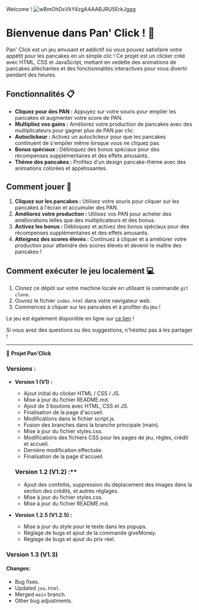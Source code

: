 Welcome !
![wBmOhDxVkY4zgAAAABJRU5ErkJggg](https://github.com/WildCodeSchool-2024-02/JS-RemoteFR-P1-StackQAMP/assets/157009366/77628d34-8c8a-47af-bd3f-e8a2aabcc32f)


# Bienvenue dans Pan' Click ! 🥞

Pan' Click est un jeu amusant et addictif où vous pouvez satisfaire votre appétit pour les pancakes en un simple clic ! Ce projet est un clicker créé avec HTML, CSS et JavaScript, mettant en vedette des animations de pancakes alléchantes et des fonctionnalités interactives pour vous divertir pendant des heures.

## Fonctionnalités 📋

- **Cliquez pour des PAN :** Appuyez sur votre souris pour empiler les pancakes et augmenter votre score de PAN.
- **Multipliez vos gains :** Améliorez votre production de pancakes avec des multiplicateurs pour gagner plus de PAN par clic.
- **Autoclickeur :** Activez un autoclickeur pour que les pancakes continuent de s'empiler même lorsque vous ne cliquez pas.
- **Bonus spéciaux :** Débloquez des bonus spéciaux pour des récompenses supplémentaires et des effets amusants.
- **Thème des pancakes :** Profitez d'un design pancake-thème avec des animations colorées et appétissantes.

## Comment jouer 🚀

1. **Cliquez sur les pancakes :** Utilisez votre souris pour cliquer sur les pancakes à l'écran et accumuler des PAN.
2. **Améliorez votre production :** Utilisez vos PAN pour acheter des améliorations telles que des multiplicateurs et des bonus.
3. **Activez les bonus :** Débloquez et activez des bonus spéciaux pour des récompenses supplémentaires et des effets amusants.
4. **Atteignez des scores élevés :** Continuez à cliquer et à améliorer votre production pour atteindre des scores élevés et devenir le maître des pancakes !

## Comment exécuter le jeu localement 💻

1. Clonez ce dépôt sur votre machine locale en utilisant la commande `git clone`.
2. Ouvrez le fichier `index.html` dans votre navigateur web.
3. Commencez à cliquer sur les pancakes et à profiter du jeu !

Le jeu est également disponible en ligne sur [ce lien](https://wildcodeschool-2024-02.github.io/JS-RemoteFR-P1-StackQAMP/) !

Si vous avez des questions ou des suggestions, n'hésitez pas à les partager !

---------------------------------------------------------------------------------------------------------------------------------------------------------------------------------------
🚀 **Projet Pan'Click**

### Versions :
- **Version 1 (V1) :**
  - Ajout initial du clicker HTML / CSS / JS.
  - Mise à jour du fichier README.md.
  - Ajout de 3 boutons avec HTML, CSS et JS.
  - Finalisation de la page d'accueil.
  - Modifications dans le fichier script.js.
  - Fusion des branches dans la branche principale (main).
  - Mise à jour du fichier styles.css.
  - Modifications des fichiers CSS pour les pages de jeu, règles, crédit et accueil.
  - Dernière modification effectuée.
  - Finalisation de la page d'accueil.

  ### Version 1.2 (V1.2) :**
  - Ajout des confettis, suppression du déplacement des images dans la section des crédits, et autres réglages.
  - Mise à jour du fichier styles.css.
  - Mise à jour du fichier README.md.
 
- **Version 1.2.5 (V1.2.5) :**
  - Mise à jour du style pour le texte dans les popups.
  - Réglage de bugs et ajout de la commande giveMoney.
  - Réglage de bugs et ajout du prix réel.

### Version 1.3 (V1.3)

#### Changes:
- Bug fixes.
- Updated `jeu.html`.
- Merged `main` branch.
- Other bug adjustments.



